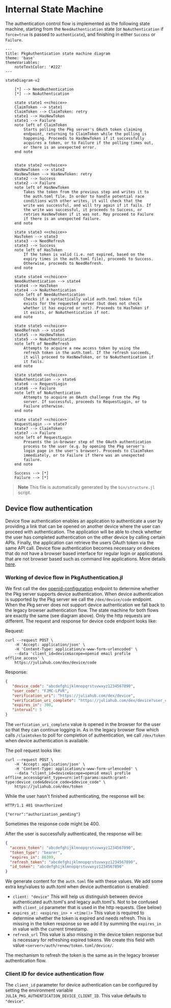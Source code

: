 # Internal State Machine

The authentication control flow is implemented as the following state machine, starting from the `NeedAuthentication`
state (or `NoAuthentication` if `force=true` is passed to `authenticate`), and finishing in either `Success` or `Failure`.

```mermaid
---
title: PkgAuthentication state machine diagram
theme: 'base'
themeVariables:
    noteTextColor: '#222'
---

stateDiagram-v2

    [*] --> NeedAuthentication
    [*] --> NoAuthentication

    state state1 <<choice>>
    ClaimToken --> state1
    ClaimToken --> ClaimToken: retry
    state1 --> HasNewToken
    state1 --> Failure
    note left of ClaimToken
        Starts polling the Pkg server's OAuth token claiming
        endpoint, returning to ClaimToken while the polling is
        happening. Proceeds to HasNewToken if it successfully
        acquires a token, or to Failure if the polling times out,
        or there is an unexpected error.
    end note


    state state2 <<choice>>
    HasNewToken --> state2
    HasNewToken --> HasNewToken: retry
    state2 --> Success
    state2 --> Failure
    note left of HasNewToken
        Takes the token from the previous step and writes it to
        the auth.toml file. In order to handle potential race
        conditions with other writes, it will check that the
        write was successful, and will try again if it fails. If
        the write was successful, it proceeds to Success, or
        retries HasNewToken if it was not. May proceed to Failure
        if there is an unexpected failure.
    end note

    state state3 <<choice>>
    HasToken --> state3
    state3 --> NeedRefresh
    state3 --> Success
    note left of HasToken
        If the token is valid (i.e. not expired, based on the
        expiry times in the auth.toml file), proceeds to Success.
        Otherwise, proceeds to NeedRefresh.
    end note

    state state4 <<choice>>
    NeedAuthentication --> state4
    state4 --> HasToken
    state4 --> NoAuthentication
    note left of NeedAuthentication
        Checks if a syntactically valid auth.toml token file
        exists for the requested server (but does not check
        whether it has expired or not). Proceeds to HasToken if
        it exists, or NoAuthentication if not.
    end note

    state state5 <<choice>>
    NeedRefresh --> state5
    state5 --> HasNewToken
    state5 --> NoAuthentication
    note left of NeedRefresh
        Attempts to acquire a new access token by using the
        refresh token in the auth.toml. If the refresh succeeds,
        it will proceed to HasNewToken, or to NoAuthentication if
        it fails.
    end note

    state state6 <<choice>>
    NoAuthentication --> state6
    state6 --> RequestLogin
    state6 --> Failure
    note left of NoAuthentication
        Attempts to acquire an OAuth challenge from the Pkg
        server. If successful, proceeds to RequestLogin, or to
        Failure otherwise.
    end note

    state state7 <<choice>>
    RequestLogin --> state7
    state7 --> ClaimToken
    state7 --> Failure
    note left of RequestLogin
        Presents the in-browser step of the OAuth authentication
        process to the user (e.g. by opening the Pkg server's
        login page in the user's browser). Proceeds to ClaimToken
        immediately, or to Failure if there was an unexpected
        failure.
    end note

    Success --> [*]
    Failure --> [*]
```

> **Note** This file is automatically generated by the `bin/structure.jl` script.

## Device flow authentication

Device flow authentication enables an application to authenticate a user by providing a link that can be opened on another device where the user can proceed with authentication. The application will be able to check whether the user has completed authentication on the other device by calling certain APIs. Finally, the application can retrieve the users OAuth token via the same API call. Device flow authentication becomes necessary on devices that do not have a browser based interface for regular login or applications that are not browser based such as command line applications. More details [here](https://datatracker.ietf.org/doc/html/rfc8628).

### Working of device flow in PkgAuthentication.jl

We first call the dex [openid-configuration](https://dexidp.io/docs/openid-connect/) endpoint to determine whether the Pkg server supports device authentication. When device authentication is supported by the Pkg server we call the `/dex/device/code` endpoint. When the Pkg server does not support device authentication we fall back to the legacy browser authentication flow. The state machine for both flows are exactly the same (see diagram above). Only the http requests are different. The request and response for device code endpoint looks like:

Request:

```
curl --request POST \
    -H 'Accept: application/json' \
    -H 'Content-Type: application/x-www-form-urlencoded' \
    --data 'client_id=device&scope=openid email profile offline_access' \
    https://juliahub.com/dex/device/code
```

Response:

```json
{
   "device_code": "abcdefghijklmnopqrstuvwxyz1234567890",
   "user_code": "FJMC-LPVR",
   "verification_uri": "https://juliahub.com/dex/device",
   "verification_uri_complete": "https://juliahub.com/dex/device?user_code=FJMC-LPVR",
   "expires_in": 300,
   "interval": 5
}
```

The `verfication_uri_complete` value is opened in the browser for the user so that they can continue logging in. As in the legacy browser flow which calls `/claimtoken` to poll for completion of authentication, we call `/dex/token` when device authentication is available.

The poll request looks like:

```
curl --request POST \
    -H 'Accept: application/json' \
    -H 'Content-Type: application/x-www-form-urlencoded' \
    --data "client_id=device&scope=openid email profile offline_access&grant_type=urn:ietf:params:oauth:grant-type:device_code&device_code=$device_code" \
    https://juliahub.com/dex/token
```

While the user hasn't finished authenticating, the response will be:

```
HTTP/1.1 401 Unauthorized

{"error":"authorization_pending"}
```

Sometimes the response code might be 400.

After the user is successfully authenticated, the response will be:

```json
{
  "access_token": "abcdefghijklmnopqrstuvwxyz1234567890",
  "token_type": "bearer",
  "expires_in": 86399,
  "refresh_token": "abcdefghijklmnopqrstuvwxyz1234567890",
  "id_token": "abcdefghijklmnopqrstuvwxyz1234567890"
}
```

We generate content for the `auth.toml` file with these values. We add some extra key/values to auth.toml when device authentication is enabled:
- `client: "device"` This will help us distinguish between device authenticated auth.toml's and legacy auth.toml's. Not to be confused with `client_id` parameter that is used in the http requests. (See below)
- `expires_at: <expires_in> + <time()>` This value is required to determine whether the token is expired and needs refresh. This is missing in the token response so we add it by summing the `expires_in` in value with the current timestamp. 
- `refresh_url` This value is also missing in the device token response but is necessary for refreshing expired tokens. We create this field with value `<server>/auth/renew/token.toml/device/`.

The mechanism to refresh the token is the same as in the legacy browser authentication flow.

### Client ID for device authentication flow

The `client_id` parameter for device authentication can be configured by setting the environment variable `JULIA_PKG_AUTHENTICATION_DEVICE_CLIENT_ID`. This value defaults to `"device"`.
